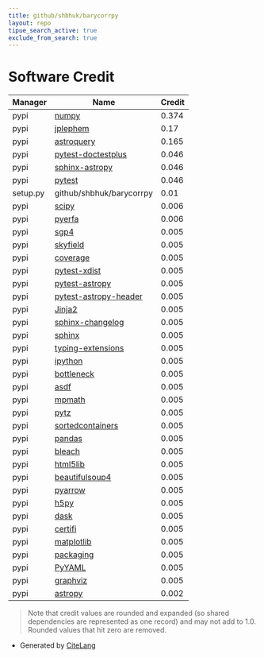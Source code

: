 ```yaml
---
title: github/shbhuk/barycorrpy
layout: repo
tipue_search_active: true
exclude_from_search: true
---
```

# Software Credit

|Manager|Name|Credit|
|-------|----|------|
|pypi|[numpy](https://www.numpy.org)|0.374|
|pypi|[jplephem](https://pypi.org/project/jplephem)|0.17|
|pypi|[astroquery](http://astropy.org/astroquery)|0.165|
|pypi|[pytest-doctestplus](https://pypi.org/project/pytest-doctestplus)|0.046|
|pypi|[sphinx-astropy](https://pypi.org/project/sphinx-astropy)|0.046|
|pypi|[pytest](https://pypi.org/project/pytest)|0.046|
|setup.py|github/shbhuk/barycorrpy|0.01|
|pypi|[scipy](https://www.scipy.org)|0.006|
|pypi|[pyerfa](https://github.com/liberfa/pyerfa)|0.006|
|pypi|[sgp4](https://github.com/brandon-rhodes/python-sgp4)|0.005|
|pypi|[skyfield](http://github.com/brandon-rhodes/python-skyfield/)|0.005|
|pypi|[coverage](https://github.com/nedbat/coveragepy)|0.005|
|pypi|[pytest-xdist](https://github.com/pytest-dev/pytest-xdist)|0.005|
|pypi|[pytest-astropy](https://pypi.org/project/pytest-astropy)|0.005|
|pypi|[pytest-astropy-header](https://pypi.org/project/pytest-astropy-header)|0.005|
|pypi|[Jinja2](https://pypi.org/project/Jinja2)|0.005|
|pypi|[sphinx-changelog](https://pypi.org/project/sphinx-changelog)|0.005|
|pypi|[sphinx](https://pypi.org/project/sphinx)|0.005|
|pypi|[typing-extensions](https://pypi.org/project/typing-extensions)|0.005|
|pypi|[ipython](https://pypi.org/project/ipython)|0.005|
|pypi|[bottleneck](https://pypi.org/project/bottleneck)|0.005|
|pypi|[asdf](https://pypi.org/project/asdf)|0.005|
|pypi|[mpmath](https://pypi.org/project/mpmath)|0.005|
|pypi|[pytz](https://pypi.org/project/pytz)|0.005|
|pypi|[sortedcontainers](https://pypi.org/project/sortedcontainers)|0.005|
|pypi|[pandas](https://pypi.org/project/pandas)|0.005|
|pypi|[bleach](https://pypi.org/project/bleach)|0.005|
|pypi|[html5lib](https://pypi.org/project/html5lib)|0.005|
|pypi|[beautifulsoup4](https://pypi.org/project/beautifulsoup4)|0.005|
|pypi|[pyarrow](https://pypi.org/project/pyarrow)|0.005|
|pypi|[h5py](https://pypi.org/project/h5py)|0.005|
|pypi|[dask](https://pypi.org/project/dask)|0.005|
|pypi|[certifi](https://pypi.org/project/certifi)|0.005|
|pypi|[matplotlib](https://pypi.org/project/matplotlib)|0.005|
|pypi|[packaging](https://pypi.org/project/packaging)|0.005|
|pypi|[PyYAML](https://pypi.org/project/PyYAML)|0.005|
|pypi|[graphviz](https://pypi.org/project/graphviz)|0.005|
|pypi|[astropy](http://astropy.org)|0.002|


> Note that credit values are rounded and expanded (so shared dependencies are represented as one record) and may not add to 1.0. Rounded values that hit zero are removed.


- Generated by [CiteLang](https://github.com/vsoch/citelang)
